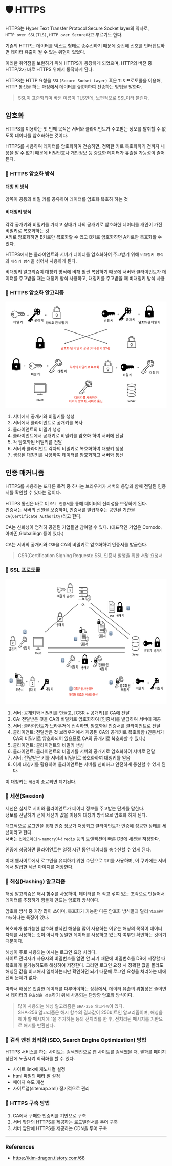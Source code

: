 # 🛡️ HTTPS
HTTPS는 Hyper Text Transfer Protocol Secure Socket layer의 약자로,      
`HTTP over SSL(TLS)`, `HTTP over Secure`라고 부르기도 한다.

기존의 HTTP는 데이터를 텍스트 형태로 송수신하기 때문에 중간에 신호를 인터셉트하면 데이터 유출이 될 수 있는 위험이 있었다.     

이러한 취약점을 보완하기 위해 HTTPS가 등장하게 되었으며, HTTP의 버전 중 HTTP/2가 바로 HTTPS 위에서 동작하게 된다.     

HTTPS는 HTTP 요청을 `SSL(Secure Socket Layer)` 혹은 `TLS` 프로토콜을 이용해, HTTP 통신을 하는 과정에서 
데이터를 `암호화`하여 전송하는 방법을 말한다.
> SSL이 표준화되며 바뀐 이름이 TLS인데, 보편적으로 SSL이라 불린다.


## 암호화
HTTPS를 이용하는 첫 번째 목적은 서버와 클라이언트가 주고받는 정보를 탈취할 수 없도록 데이터를 암호화하는 것이다.       

HTTPS를 사용하여 데이터를 암호화하여 전송하면, 정확한 키로 복호화하기 전까지 내용을 알 수 없기 때문에
비밀번호나 개인정보 등 중요한 데이터가 유출될 가능성이 줄어든다.

### 📍 HTTPS 암호화 방식
#### 대칭 키 방식
양쪽이 공통의 비밀 키를 공유하여 데이터를 암호화∙복호하 하는 것
#### 비대칭키 방식
각각 공개키와 비밀키를 가지고 상대가 나의 공개키로 암호화한 데이터를 개인이 가진 비밀키로 복호화하는 것          
A키로 암호화하면 B키로만 복호화할 수 있고 B키로 암호화하면 A키로만 복호화할 수 있다.

HTTPS에서는 클라이언트와 서버가 데이터를 암호화하여 주고받기 위해 `비대칭키 방식`과 `대칭키 방식`을 섞어서 사용하게 된다.        

비대칭키 알고리즘이 대칭키 방식에 비해 훨씬 복잡하기 때문에 서버와 클라이언트가 데이터를 주고받을 때는 대칭키 방식 사용하고,
대칭키를 주고받을 때 비대칭키 방식 사용

### 📍 HTTPS 암호화 알고리즘

<img src="images/HTTPS_encryption.png" width="540" height="330">

1. 서버에서 공개키와 비밀키를 생성
2. 서버에서 클라이언트로 공개키를 복사
3. 클라이언트의 비밀키 생성
4. 클라이언트에서 공개키로 비밀키를 암호화 하여 서버에 전달
5. 각 암호화된 비밀키를 전달
6. 서버와 클라이언트 각자의 비밀키로 복호화하여 대칭키 생성
7. 생성된 대칭키를 사용하여 데이터를 암호화하고 서버와 통신


## 인증 매커니즘
HTTPS를 사용하는 또다른 목적 중 하나는 브라우저가 서버의 응답과 함께 전달된 인증서를 확인할 수 있다는 점이다.

HTTPS 통신은 바로 이 `SSL 인증서`를 통해 데이터의 신뢰성을 보장하게 된다.     
인증서는 서버의 신원을 보증하며, 인증서를 발급해주는 공인된 기관을 `CA(Certificate Authority)`라고 한다.

CA는 신뢰성이 엄격히 공인된 기업들만 참여할 수 있다. (대표적인 기업은 Comodo, 아마존,GlobalSign 등이 있다.)

CA는 서버의 공개키와 `CSR`을 CA의 비밀키로 암호화하여 인증서를 발급한다.
> CSR(Certification Signing Request): SSL 인증서 발행을 위한 서명 요청서

### 📍 SSL 프로토콜

<img src="images/SSL_protocol.png" width="690" height="390">

1. 서버: 공개키와 비밀키를 만들고, [CSR + 공개키]를 CA에 전달
2. CA: 전달받은 것을 CA의 비밀키로 암호화하여 [인증서]를 발급하여 서버에 제공
3. 서버: 클라이언트가 브라우저에 접속하면, 암호화된 인증서를 클라이언트로 전달
4. 클라이언트: 전달받은 것 브라우저에서 제공된 CA의 공개키로 복호화함 (인증서가 CA의 비밀키로 암호화되어 있으므로 CA의 공개키로 복호화할 수 있다.)
5. 클라이언트: 클라이언트의 비밀키 생성
6. 클라이언트: 클라이언트의 비밀키를 서버의 공개키로 암호화하여 서버로 전달
7. 서버: 전달받은 키를 서버의 비밀키로 복호화하여 대칭키를 얻음 
8. 이제 대칭키를 활용하여 클라이언트는 서버를 신뢰하고 안전하게 통신할 수 있게 된다.       

이 대칭키는 `세선`이 종료되면 폐기된다.


### 📍 세션(Session)
세션은 실제로 서버와 클라이언트가 데이터 정보를 주고받는 단계를 말한다.        
정보를 전달하기 전에 세션키 값을 이용해 대칭키 방식으로 암호화 하게 된다.

대표적으로 로그인을 통해 인증 정보가 저장되고 클라이언트가 인증에 성공한 상태를 세션이라고 한다.      
서버는 `인메모리(in-memory)`나 `redis` 등의 트랜잭션이 빠른 DB에 세션을 저장한다.

인증에 성공하면 클라이언트는 일정 시간 동안 데이터를 송수신할 수 있게 된다.

이때 웹사이트에서 로그인을 유지하기 위한 수단으로 `쿠키`를 사용하며, 
이 쿠키에는 서버에서 발급한 세션 아이디를 저장한다.


### 📍 해싱(Hashing) 알고리즘
해싱 알고리즘은 해시 함수를 사용하여, 데이터를 더 작고 섞여 있는 조각으로 만들어서 데이터를 추정하기 힘들게 만드는 암호화 방식이다.       

암호화 방식 중 가장 많이 쓰이며, 복호화가 가능한 다른 암호화 방식들과 달리 `암호화만 가능`하다는 특징이 있다.

복호화가 불가능한 암호화 방식인 해싱을 많이 사용하는 이유는 해싱의 목적이 데이터 자체를 사용하는 것이
아니라 동일한 데이터를 사용하고 있는지 여부만 확인하는 것이기 때문이다.

해싱이 주로 사용되는 예시는 로그인 요청 처리다.     
사이트 관리자가 사용자의 비밀번호를 알면 안 되기 때문에 비밀번호를 DB에 저장할 때 복호화가 불가능하도록
해싱하여 저장한다. 그러면 로그인 요청 시 정확한 값을 몰라도 해싱된 값을 비교해서 일치하는지만 확인하면 되기 때문에
로그인 요청을 처리하는 데에 전혀 문제가 없다.

따라서 해싱은 민감한 데이터를 다루어야하는 상황에서, 데이터 유출의 위험성은 줄이면서
데이터의 `유효성을 검증`하기 위해 사용되는 단방향 암호화 방식이다.

> 많이 사용되는 해싱 알고리즘은 `SHA-256 알고리즘`이 있다.        
> SHA-256 알고리즘은 해시 함수의 결과값이 256비트인 알고리즘이며, 해싱을 해야 할 메시지에 1을 추가하는 등의 전처리를 한 후,
> 전처리된 메시지를 기반으로 해시를 반환한다.



### 📍 검색 엔진 최적화 (SEO, Search Engine Optimization) 방법 
HTTPS 서비스를 하는 사이트는 검색엔진으로 웹 사이트를 검색했을 때, 결과를 페이지 상단에 노출시켜 최적화를 할 수 있다.

- 사이트 link에 캐노니컬 설정
- html 파일의 메타 잘 설정
- 페이지 속도 개선
- 사이트맵(sitemap.xml) 정기적으로 관리



### 📍 HTTPS 구축 방법
1. CA에서 구매한 인증키를 기반으로 구축
2. 서버 앞단의 HTTPS를 제공하는 로드밸런서를 두어 구축
3. 서버 앞단에 HTTPS를 제공하는 CDN을 두어 구축



-------------------------------------------------


### References
- https://kim-dragon.tistory.com/68